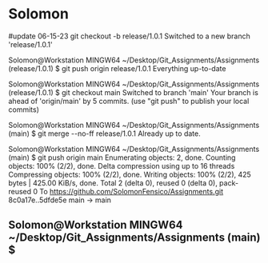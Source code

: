 # Solomon

#update 06-15-23
 git checkout -b release/1.0.1
Switched to a new branch 'release/1.0.1'

Solomon@Workstation MINGW64 ~/Desktop/Git_Assignments/Assignments (release/1.0.1)
$ git push origin release/1.0.1
Everything up-to-date

Solomon@Workstation MINGW64 ~/Desktop/Git_Assignments/Assignments (release/1.0.1)
$ git checkout main
Switched to branch 'main'
Your branch is ahead of 'origin/main' by 5 commits.
  (use "git push" to publish your local commits)

Solomon@Workstation MINGW64 ~/Desktop/Git_Assignments/Assignments (main)
$ git merge --no-ff release/1.0.1
Already up to date.

Solomon@Workstation MINGW64 ~/Desktop/Git_Assignments/Assignments (main)
$ git push origin main
Enumerating objects: 2, done.
Counting objects: 100% (2/2), done.
Delta compression using up to 16 threads
Compressing objects: 100% (2/2), done.
Writing objects: 100% (2/2), 425 bytes | 425.00 KiB/s, done.
Total 2 (delta 0), reused 0 (delta 0), pack-reused 0
To https://github.com/SolomonFensico/Assignments.git
   8c0a17e..5dfde5e  main -> main

Solomon@Workstation MINGW64 ~/Desktop/Git_Assignments/Assignments (main)
$
----------------------------------------------------------------------------------------------------------------------------------------


